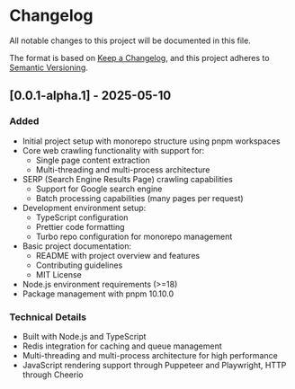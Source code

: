 # Changelog

All notable changes to this project will be documented in this file.

The format is based on [Keep a Changelog](https://keepachangelog.com/en/1.0.0/),
and this project adheres to [Semantic Versioning](https://semver.org/spec/v2.0.0.html).

## [0.0.1-alpha.1] - 2025-05-10

### Added

- Initial project setup with monorepo structure using pnpm workspaces
- Core web crawling functionality with support for:
  - Single page content extraction
  - Multi-threading and multi-process architecture
- SERP (Search Engine Results Page) crawling capabilities
  - Support for Google search engine
  - Batch processing capabilities (many pages per request)
- Development environment setup:
  - TypeScript configuration
  - Prettier code formatting
  - Turbo repo configuration for monorepo management
- Basic project documentation:
  - README with project overview and features
  - Contributing guidelines
  - MIT License
- Node.js environment requirements (>=18)
- Package management with pnpm 10.10.0

### Technical Details

- Built with Node.js and TypeScript
- Redis integration for caching and queue management
- Multi-threading and multi-process architecture for high performance
- JavaScript rendering support through Puppeteer and Playwright, HTTP through Cheerio
